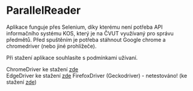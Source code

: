 # ParallelReader
Aplikace funguje přes Selenium, díky kterému není potřeba API informačního systému KOS, který je na ČVUT využívaný pro správu předmětů.
Před spuštěním je potřeba stáhnout Google chrome a chromedriver (nebo jiné prohlížeče).

Při stažení aplikace souhlasíte s podmínkami užívaní.

ChromeDriver ke stažení [zde](https://chromedriver.storage.googleapis.com/index.html)  
EdgeDriver ke stažení [zde](https://developer.microsoft.com/en-us/microsoft-edge/tools/webdriver/)
FirefoxDriver (Geckodriver) - netestováno! (ke stažení [zde](https://github.com/mozilla/geckodriver/releases))

